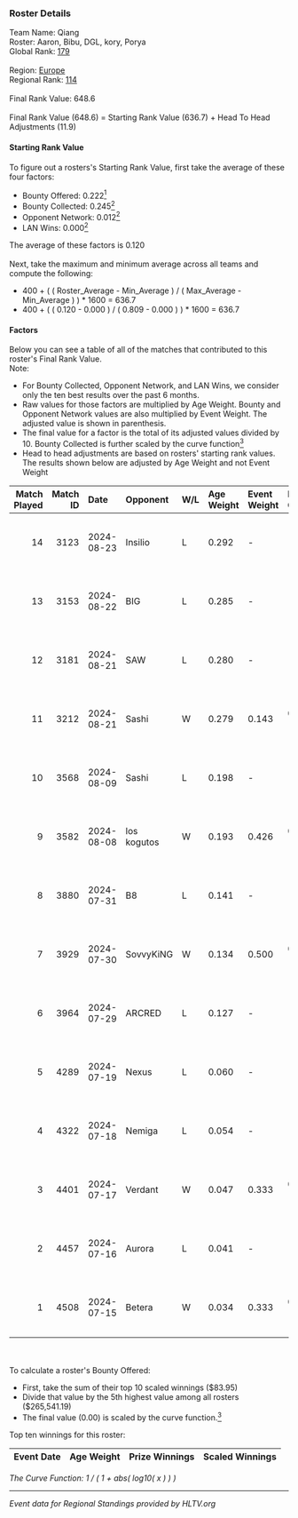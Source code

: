 ### Roster Details<br />
Team Name: Qiang<br />
Roster: Aaron, Bibu, DGL, kory, Porya<br />
Global Rank: [179](../../standings_global_2025_01_06.md)<br />
<br />
Region: [Europe]( ../../standings_europe_2025_01_06.md)<br />
Regional Rank: [114]( ../../standings_europe_2025_01_06.md)<br />
<br />
Final Rank Value:  648.6<br />
<br />
Final Rank Value (648.6) = Starting Rank Value (636.7) + Head To Head Adjustments (11.9)<br />

#### Starting Rank Value<br />
To figure out a rosters's Starting Rank Value, first take the average of these four factors:<br />
- Bounty Offered: 0.222[<sup>1</sup>](#table2)
- Bounty Collected: 0.245[<sup>2</sup>](#table1)
- Opponent Network: 0.012[<sup>2</sup>](#table1)
- LAN Wins: 0.000[<sup>2</sup>](#table1)

The average of these factors is 0.120<br />
<br />
Next, take the maximum and minimum average across all teams and compute the following:<br />
- 400 + ( ( Roster_Average - Min_Average ) / ( Max_Average - Min_Average ) ) * 1600 = 636.7
- 400 + ( ( 0.120 - 0.000 ) / ( 0.809 - 0.000 ) ) * 1600 = 636.7


#### Factors<br />
Below you can see a table of all of the matches that contributed to this roster's Final Rank Value.<br />
Note:<br />

- For Bounty Collected, Opponent Network, and LAN Wins, we consider only the ten best results over the past 6 months.
- Raw values for those factors are multiplied by Age Weight. Bounty and Opponent Network values are also multiplied by Event Weight. The adjusted value is shown in parenthesis.
- The final value for a factor is the total of its adjusted values divided by 10. Bounty Collected is further scaled by the curve function[<sup>3</sup>](#curveFunction)
- Head to head adjustments are based on rosters' starting rank values. The results shown below are adjusted by Age Weight and not Event Weight
<span id="table1"></span><br />


| Match Played | Match ID | Date       | Opponent    | W/L | Age Weight | Event Weight | Bounty Collected | Opponent Network | LAN Wins  | H2H Adj. | Roster                        |
| -: | -: | :- | :- | :- | :- | :- | :- | :- | :- | -: | :- |
|           14 |     3123 | 2024-08-23 | Insilio     | L   | 0.292      | -            | -                | -                | -         |    -2.68 | Aaron, Bibu, DGL, kory, Porya |
|           13 |     3153 | 2024-08-22 | BIG         | L   | 0.285      | -            | -                | -                | -         |    -0.14 | Aaron, Bibu, DGL, kory, Porya |
|           12 |     3181 | 2024-08-21 | SAW         | L   | 0.280      | -            | -                | -                | -         |    -0.13 | Aaron, Bibu, DGL, kory, Porya |
|           11 |     3212 | 2024-08-21 | Sashi       | W   | 0.279      | 0.143        | 0.046 (0.002)    | 0.637 (0.025)    | 0 (0.000) |     7.88 | Aaron, Bibu, DGL, kory, Porya |
|           10 |     3568 | 2024-08-09 | Sashi       | L   | 0.198      | -            | -                | -                | -         |    -0.64 | Aaron, Bibu, DGL, kory, Porya |
|            9 |     3582 | 2024-08-08 | los kogutos | W   | 0.193      | 0.426        | 0.069 (0.006)    | 0.876 (0.072)    | 0 (0.000) |     5.84 | Aaron, Bibu, DGL, kory, Porya |
|            8 |     3880 | 2024-07-31 | B8          | L   | 0.141      | -            | -                | -                | -         |    -0.24 | Aaron, Bibu, DGL, kory, Porya |
|            7 |     3929 | 2024-07-30 | SovvyKiNG   | W   | 0.134      | 0.500        | 0.000 (0.000)    | 0.203 (0.014)    | 0 (0.000) |     1.77 | Aaron, Bibu, DGL, kory, Porya |
|            6 |     3964 | 2024-07-29 | ARCRED      | L   | 0.127      | -            | -                | -                | -         |    -1.21 | Aaron, Bibu, DGL, kory, Porya |
|            5 |     4289 | 2024-07-19 | Nexus       | L   | 0.060      | -            | -                | -                | -         |    -0.02 | Aaron, Bibu, DGL, kory, Porya |
|            4 |     4322 | 2024-07-18 | Nemiga      | L   | 0.054      | -            | -                | -                | -         |    -0.04 | Aaron, Bibu, DGL, kory, Porya |
|            3 |     4401 | 2024-07-17 | Verdant     | W   | 0.047      | 0.333        | 0.045 (0.001)    | 0.410 (0.006)    | 0 (0.000) |     1.29 | Aaron, Bibu, DGL, kory, Porya |
|            2 |     4457 | 2024-07-16 | Aurora      | L   | 0.041      | -            | -                | -                | -         |    -0.43 | Aaron, Bibu, DGL, kory, Porya |
|            1 |     4508 | 2024-07-15 | Betera      | W   | 0.034      | 0.333        | 0.003 (0.000)    | 0.089 (0.001)    | 0 (0.000) |     0.60 | Aaron, Bibu, DGL, kory, Porya |

<br />
<span id="table2"></span><br />
To calculate a roster's Bounty Offered:<br />

- First, take the sum of their top 10 scaled winnings ($83.95)
- Divide that value by the 5th highest value among all rosters ($265,541.19)
- The final value (0.00) is scaled by the curve function.[<sup>3</sup>](#curveFunction)

Top ten winnings for this roster:<br />

| Event Date | Age Weight | Prize Winnings | Scaled Winnings |
| :- | -: | :- | :- |


<span id="curveFunction"></span>_The Curve Function: 1 / ( 1 + abs( log10( x ) ) )_<br />

---
_Event data for Regional Standings provided by HLTV.org_<br />
